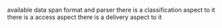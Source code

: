 
available data span
format and parser
there is a classification aspect to it
there is a access aspect
there is a delivery aspect to it

